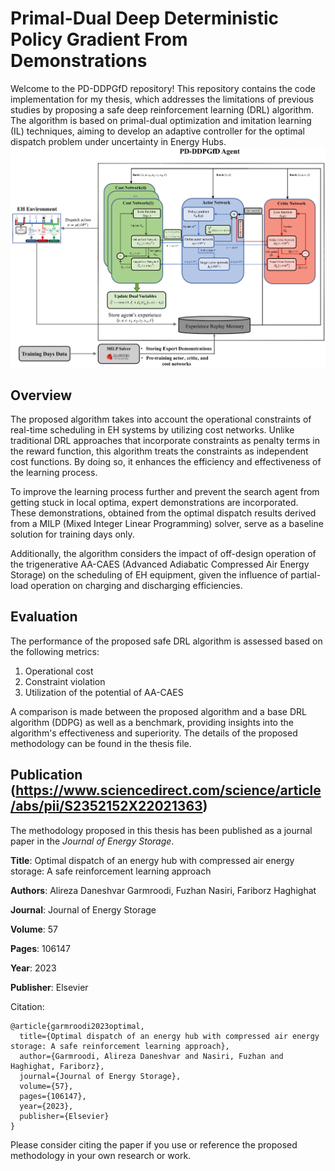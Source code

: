 # Primal-Dual Deep Deterministic Policy Gradient From Demonstrations

Welcome to the PD-DDPGfD repository! This repository contains the code implementation for my thesis, which addresses the limitations of previous studies by proposing a safe deep reinforcement learning (DRL) algorithm. The algorithm is based on primal-dual optimization and imitation learning (IL) techniques, aiming to develop an adaptive controller for the optimal dispatch problem under uncertainty in Energy Hubs.
![Alt Text](figures/PD-DDPGFD.png)
## Overview

The proposed algorithm takes into account the operational constraints of real-time scheduling in EH systems by utilizing cost networks. Unlike traditional DRL approaches that incorporate constraints as penalty terms in the reward function, this algorithm treats the constraints as independent cost functions. By doing so, it enhances the efficiency and effectiveness of the learning process.

To improve the learning process further and prevent the search agent from getting stuck in local optima, expert demonstrations are incorporated. These demonstrations, obtained from the optimal dispatch results derived from a MILP (Mixed Integer Linear Programming) solver, serve as a baseline solution for training days only.

Additionally, the algorithm considers the impact of off-design operation of the trigenerative AA-CAES (Advanced Adiabatic Compressed Air Energy Storage) on the scheduling of EH equipment, given the influence of partial-load operation on charging and discharging efficiencies.

## Evaluation

The performance of the proposed safe DRL algorithm is assessed based on the following metrics:

  1. Operational cost
  2. Constraint violation
  3. Utilization of the potential of AA-CAES

A comparison is made between the proposed algorithm and a base DRL algorithm (DDPG) as well as a benchmark, providing insights into the algorithm's effectiveness and superiority. The details of the proposed methodology can be found in the thesis file.

## Publication (https://www.sciencedirect.com/science/article/abs/pii/S2352152X22021363)

The methodology proposed in this thesis has been published as a journal paper in the *Journal of Energy Storage*. 

**Title**: Optimal dispatch of an energy hub with compressed air energy storage: A safe reinforcement learning approach

**Authors**: Alireza Daneshvar Garmroodi, Fuzhan Nasiri, Fariborz Haghighat

**Journal**: Journal of Energy Storage

**Volume**: 57

**Pages**: 106147

**Year**: 2023

**Publisher**: Elsevier

Citation:

```
@article{garmroodi2023optimal,
  title={Optimal dispatch of an energy hub with compressed air energy storage: A safe reinforcement learning approach},
  author={Garmroodi, Alireza Daneshvar and Nasiri, Fuzhan and Haghighat, Fariborz},
  journal={Journal of Energy Storage},
  volume={57},
  pages={106147},
  year={2023},
  publisher={Elsevier}
}
```

Please consider citing the paper if you use or reference the proposed methodology in your own research or work.
